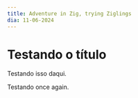 ```yaml
---
title: Adventure in Zig, trying Ziglings
dia: 11-06-2024
---
```

# Testando o título

Testando isso daqui.



Testando once again.
